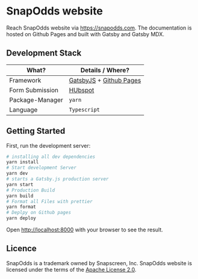 # SnapOdds website

Reach SnapOdds website via https://snapodds.com.
The documentation is hosted on Github Pages and built with Gatsby and Gatsby MDX.

## Development Stack

| What?           | Details / Where?                                                                  |
| --------------- | --------------------------------------------------------------------------------- |
| Framework       | [GatsbyJS](https://www.gatsbyjs.com/) + [Github Pages](https://pages.github.com/) |
| Form Submission | [HUbspot](https://hubspot.com/)                                                   |
| Package-Manager | `yarn`                                                                            |
| Language        | `Typescript`                                                                      |

## Getting Started

First, run the development server:

```bash
# installing all dev dependencies
yarn install
# Start development Server
yarn dev
# starts a Gatsby.js production server
yarn start
# Production Build
yarn build
# Format all Files with prettier
yarn format
# Deplpy on Github pages
yarn deploy

```

Open [http://localhost:8000](http://localhost:8000) with your browser to see the result.

## Licence

SnapOdds is a trademark owned by Snapscreen, Inc.
SnapOdds website is licensed under the terms of the [Apache License 2.0](LICENSE).
